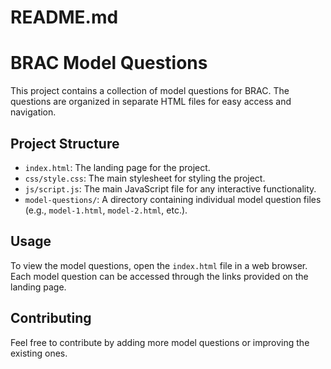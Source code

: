 # README.md

# BRAC Model Questions

This project contains a collection of model questions for BRAC. The questions are organized in separate HTML files for easy access and navigation.

## Project Structure

- `index.html`: The landing page for the project.
- `css/style.css`: The main stylesheet for styling the project.
- `js/script.js`: The main JavaScript file for any interactive functionality.
- `model-questions/`: A directory containing individual model question files (e.g., `model-1.html`, `model-2.html`, etc.).

## Usage

To view the model questions, open the `index.html` file in a web browser. Each model question can be accessed through the links provided on the landing page.

## Contributing

Feel free to contribute by adding more model questions or improving the existing ones.